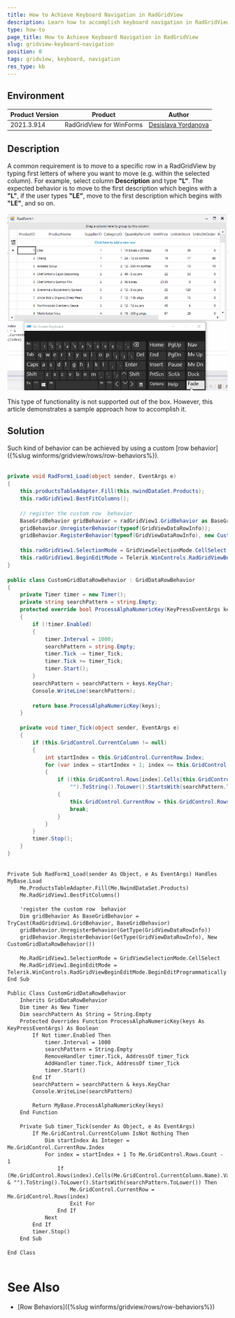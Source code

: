 ```yaml
---
title: How to Achieve Keyboard Navigation in RadGridView
description: Learn how to accomplish keyboard navigation in RadGridView.
type: how-to
page_title: How to Achieve Keyboard Navigation in RadGridView
slug: gridview-keyboard-navigation
position: 0
tags: gridview, keyboard, navigation
res_type: kb
---
```


## Environment
 
|Product Version|Product|Author|
|----|----|----|
|2021.3.914|RadGridView for WinForms|[Desislava Yordanova](https://www.telerik.com/blogs/author/desislava-yordanova)|
 
## Description

A common requirement is to move to a specific row in a RadGridView by typing first letters of where you want to move (e.g. within the selected column). For example, select column **Description** and type **"L"**. The expected behavior is to move to the first description which begins with a **"L"**, if the user types **"LE"**, move to the first description which begins with **"LE"**, and so on.
 
![gridview-keyboard-navigatione](images/gridview-keyboard-navigation.gif)

This type of functionality is not supported out of the box. However, this article demonstrates a sample approach how to accomplish it. 

## Solution 

Such kind of behavior can be achieved by using a custom [row behavior]({%slug winforms/gridview/rows/row-behaviors%}).


````C#

private void RadForm1_Load(object sender, EventArgs e)
{ 
    this.productsTableAdapter.Fill(this.nwindDataSet.Products);
    this.radGridView1.BestFitColumns();

    // register the custom row  behavior
    BaseGridBehavior gridBehavior = radGridView1.GridBehavior as BaseGridBehavior;
    gridBehavior.UnregisterBehavior(typeof(GridViewDataRowInfo));
    gridBehavior.RegisterBehavior(typeof(GridViewDataRowInfo), new CustomGridDataRowBehavior());

    this.radGridView1.SelectionMode = GridViewSelectionMode.CellSelect;
    this.radGridView1.BeginEditMode = Telerik.WinControls.RadGridViewBeginEditMode.BeginEditProgrammatically;
}

public class CustomGridDataRowBehavior : GridDataRowBehavior
{
    private Timer timer = new Timer();
    private string searchPattern = string.Empty;
    protected override bool ProcessAlphaNumericKey(KeyPressEventArgs keys)
    {
        if (!timer.Enabled)
        {
            timer.Interval = 1000;
            searchPattern = string.Empty;
            timer.Tick -= timer_Tick;
            timer.Tick += timer_Tick;
            timer.Start();
        }
        searchPattern = searchPattern + keys.KeyChar;
        Console.WriteLine(searchPattern);

        return base.ProcessAlphaNumericKey(keys);
    }

    private void timer_Tick(object sender, EventArgs e)
    {
        if (this.GridControl.CurrentColumn != null)
        {
            int startIndex = this.GridControl.CurrentRow.Index;
            for (var index = startIndex + 1; index <= this.GridControl.Rows.Count - 1; index++)
            {
                if ((this.GridControl.Rows[index].Cells[this.GridControl.CurrentColumn.Name].Value +
                    "").ToString().ToLower().StartsWith(searchPattern.ToLower()))
                {
                    this.GridControl.CurrentRow = this.GridControl.Rows[index];
                    break;
                }
            }
        }
        timer.Stop();
    }
}

````
````VB.NET

Private Sub RadForm1_Load(sender As Object, e As EventArgs) Handles MyBase.Load
    Me.ProductsTableAdapter.Fill(Me.NwindDataSet.Products)
    Me.RadGridView1.BestFitColumns()

    'register the custom row  behavior
    Dim gridBehavior As BaseGridBehavior = TryCast(RadGridView1.GridBehavior, BaseGridBehavior)
    gridBehavior.UnregisterBehavior(GetType(GridViewDataRowInfo))
    gridBehavior.RegisterBehavior(GetType(GridViewDataRowInfo), New CustomGridDataRowBehavior())

    Me.RadGridView1.SelectionMode = GridViewSelectionMode.CellSelect
    Me.RadGridView1.BeginEditMode = Telerik.WinControls.RadGridViewBeginEditMode.BeginEditProgrammatically
End Sub

Public Class CustomGridDataRowBehavior
    Inherits GridDataRowBehavior
    Dim timer As New Timer
    Dim searchPattern As String = String.Empty
    Protected Overrides Function ProcessAlphaNumericKey(keys As KeyPressEventArgs) As Boolean
        If Not timer.Enabled Then
            timer.Interval = 1000
            searchPattern = String.Empty
            RemoveHandler timer.Tick, AddressOf timer_Tick
            AddHandler timer.Tick, AddressOf timer_Tick
            timer.Start()
        End If
        searchPattern = searchPattern & keys.KeyChar
        Console.WriteLine(searchPattern)

        Return MyBase.ProcessAlphaNumericKey(keys)
    End Function

    Private Sub timer_Tick(sender As Object, e As EventArgs)
        If Me.GridControl.CurrentColumn IsNot Nothing Then
            Dim startIndex As Integer = Me.GridControl.CurrentRow.Index
            For index = startIndex + 1 To Me.GridControl.Rows.Count - 1
                If (Me.GridControl.Rows(index).Cells(Me.GridControl.CurrentColumn.Name).Value & "").ToString().ToLower().StartsWith(searchPattern.ToLower()) Then
                    Me.GridControl.CurrentRow = Me.GridControl.Rows(index)
                    Exit For
                End If 
            Next
        End If
        timer.Stop()
    End Sub

End Class


```` 

# See Also

* [Row Behaviors]({%slug winforms/gridview/rows/row-behaviors%}) 





    
   
  
    
 
